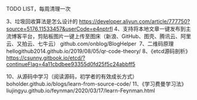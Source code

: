 TODO LIST，每周清理一次

3、垃圾回收算法是怎么设计的
	https://developer.aliyun.com/article/777750?source=5176.11533457&userCode=e4nptrfl
4、支持将本地文章一键发布到主流博客平台，剪贴板图片一键上传至图床（新浪、GitHub、图壳、腾讯云、阿里云、又拍云、七牛云）
	github.com/onblog/BlogHelper ​​​
7、二维码原理
	hellogithub2014.github.io/2019/08/05/qr-code-theory/
8、《etcd源码剖析》
	https://csunny.gitbook.io/etcd/?continueFlag=4a11cbdbee93355d0fd25f5c24abbff5

10、从源码中学习（阅读源码，初学者的有效成长方式）
	boholder.github.io/blogs/learn-from-source-code/
11、《学习费曼学习法》
	liujingyu.github.io/feynman/2020/03/17/learn-Feynman.html





